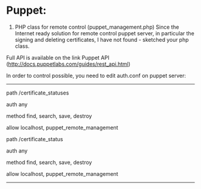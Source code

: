 Puppet: 
======

1. PHP class for remote control (puppet_management.php)
Since the Internet ready solution for remote control puppet server, in particular the signing and deleting certificates, I have not found - sketched your php class.

Full API is available on the link Puppet API (http://docs.puppetlabs.com/guides/rest_api.html)

In order to control possible, you need to edit auth.conf on puppet server:

--------------------------------------------------------------------------

path  /certificate_statuses

auth any

method find, search, save, destroy

allow localhost, puppet_remote_management

path  /certificate_status

auth any

method find, search, save, destroy

allow localhost, puppet_remote_management

--------------------------------------------------------------------------
